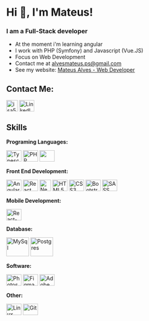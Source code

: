 <h1>Hi 👋, I'm Mateus!</h1>
<h3>I am a Full-Stack developer </h3>

- At the moment i'm learning angular
- I work with PHP (Symfony) and Javascript (Vue.JS)
- Focus on Web Development
- Contact me at <a href = "mailto: alvesmateus.ps@gmail.com">alvesmateus.ps@gmail.com</a>
- See my website: <a href="https://alvesm.dev">Mateus Alves - Web Developer</a>

## **Contact Me:**

<div>
  <a href = "mailto: alvesmateus.ps@gmail.com"><img align="center" src="https://upload.wikimedia.org/wikipedia/commons/thumb/7/7e/Gmail_icon_%282020%29.svg/2560px-Gmail_icon_%282020%29.svg.png" alt="isa56" height="auto" width="30" /></a>
  <a href="https://www.linkedin.com/in/mateusalves63/"><img alt='LinkedIn' height="30" width="40" align="center" src="https://cdn.jsdelivr.net/gh/devicons/devicon/icons/linkedin/linkedin-original.svg" /></a>
</div>

## **Skills**

**Programing Languages:**
<div>
  <img alt='Typescript' height="30" width="40" src="https://cdn.jsdelivr.net/gh/devicons/devicon/icons/typescript/typescript-original.svg"  />
  <img alt='PHP' height="30" width="40" src="https://cdn.jsdelivr.net/gh/devicons/devicon/icons/php/php-original.svg" />
  <img alta='Java' height="30" width="40" src="https://cdn.jsdelivr.net/gh/devicons/devicon/icons/java/java-original-wordmark.svg" />
          
</div>

**Front End Development:**
<div>
  <img alt='Angular' height="30" width="40" src="https://cdn.jsdelivr.net/gh/devicons/devicon/icons/angularjs/angularjs-original.svg" />
  <img alt='React' height="30" width="40" src="https://cdn.jsdelivr.net/gh/devicons/devicon/icons/react/react-original.svg" />
  <img alt='Next.Js' height="30 width="40" src="https://cdn.jsdelivr.net/gh/devicons/devicon/icons/nextjs/nextjs-line.svg" />
  <img alt='HTML5' height="30" width="40" src="https://cdn.jsdelivr.net/gh/devicons/devicon/icons/html5/html5-original.svg" />
  <img alt='CSS3' height="30" width="40" src="https://cdn.jsdelivr.net/gh/devicons/devicon/icons/css3/css3-original.svg" />
  <img alt='Bootstrap' height="30" width="40" src="https://cdn.jsdelivr.net/gh/devicons/devicon/icons/bootstrap/bootstrap-original.svg" />
  <img alt='SASS' height="30" width="40" src="https://cdn.jsdelivr.net/gh/devicons/devicon/icons/sass/sass-original.svg" />
</div>

**Mobile Development:**
<div>
  <img alt='React-Native' height="30" width="40" src="https://cdn.jsdelivr.net/gh/devicons/devicon/icons/react/react-original.svg" />
</div>

**Database:**
<div>
  <img alt='MySql' height="50" width="60" src="https://cdn.jsdelivr.net/gh/devicons/devicon/icons/mysql/mysql-original-wordmark.svg" />
  <img alt='Postgres' height="50" width="60" src="https://cdn.jsdelivr.net/gh/devicons/devicon/icons/postgresql/postgresql-original-wordmark.svg" />  
</div>

**Software:**
<div>
  <img alt='Photoshop' height="30" width="40" src="https://cdn.jsdelivr.net/gh/devicons/devicon/icons/photoshop/photoshop-plain.svg" />
  <img alt='Figma' height="30" width="40" src="https://cdn.jsdelivr.net/gh/devicons/devicon/icons/figma/figma-original.svg" />
  <img alt='Adobe XD' height="30" width="40" src="https://cdn.jsdelivr.net/gh/devicons/devicon/icons/xd/xd-plain.svg" />
</div>

**Other:**
<div>
  <img alt='Linux' height="30" width="40" src="https://cdn.jsdelivr.net/gh/devicons/devicon/icons/linux/linux-original.svg" />
  <img alt='Git' height="30" width="40" src="https://cdn.jsdelivr.net/gh/devicons/devicon/icons/git/git-original.svg" />
</div>
